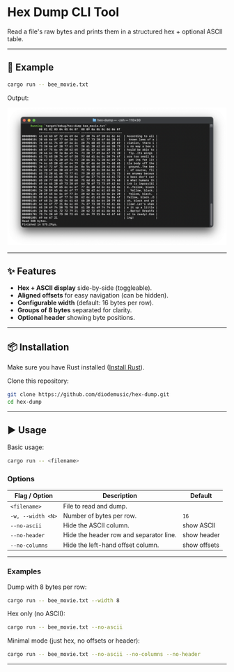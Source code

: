 # Hex Dump CLI Tool

Read a file's raw bytes and prints them in a structured hex + optional ASCII table.

---

## 📄 Example

```bash
cargo run -- bee_movie.txt
```

Output:

![Hex dump screenshot](example.png "Hex dump screenshot")

---

## ✨ Features

- **Hex + ASCII display** side-by-side (toggleable).
- **Aligned offsets** for easy navigation (can be hidden).
- **Configurable width** (default: 16 bytes per row).
- **Groups of 8 bytes** separated for clarity.
- **Optional header** showing byte positions.

---

## 📦 Installation

Make sure you have Rust installed ([Install Rust](https://www.rust-lang.org/tools/install)).

Clone this repository:

```bash
git clone https://github.com/diodemusic/hex-dump.git
cd hex-dump
```

---

## ▶ Usage

Basic usage:

```bash
cargo run -- <filename>
```

### Options

| Flag / Option     | Description                             | Default      |
| ----------------- | --------------------------------------- | ------------ |
| `<filename>`      | File to read and dump.                  |              |
| `-w, --width <N>` | Number of bytes per row.                | `16`         |
| `--no-ascii`      | Hide the ASCII column.                  | show ASCII   |
| `--no-header`     | Hide the header row and separator line. | show header  |
| `--no-columns`    | Hide the left-hand offset column.       | show offsets |

---

### Examples

Dump with 8 bytes per row:

```bash
cargo run -- bee_movie.txt --width 8
```

Hex only (no ASCII):

```bash
cargo run -- bee_movie.txt --no-ascii
```

Minimal mode (just hex, no offsets or header):

```bash
cargo run -- bee_movie.txt --no-ascii --no-columns --no-header
```

---
